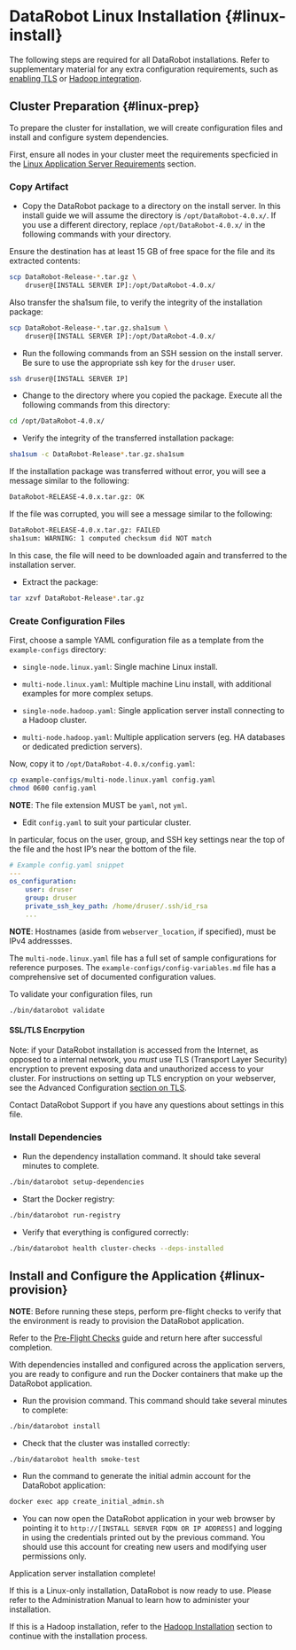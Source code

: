 # DataRobot Linux Installation {#linux-install}

The following steps are required for all DataRobot installations.
Refer to supplementary material for any extra configuration requirements, such as [enabling TLS](./special-topics/tls.md) or [Hadoop integration](./hadoop-install.md).

## Cluster Preparation {#linux-prep}

To prepare the cluster for installation, we will create configuration files and install and configure system dependencies.

First, ensure all nodes in your cluster meet the requirements specficied in the [Linux Application Server Requirements](./requirements/system-requirements.md#linux-requirements)
section.

### Copy Artifact

* Copy the DataRobot package to a directory on the install server.
In this install guide we will assume the directory is `/opt/DataRobot-4.0.x/`.
If you use a different directory, replace `/opt/DataRobot-4.0.x/` in the following commands with your directory.

Ensure the destination has at least 15 GB of free space for the file and its extracted contents:

```bash
scp DataRobot-Release-*.tar.gz \
    druser@[INSTALL SERVER IP]:/opt/DataRobot-4.0.x/
```

Also transfer the sha1sum file, to verify the integrity of the installation package:

```bash
scp DataRobot-Release-*.tar.gz.sha1sum \
    druser@[INSTALL SERVER IP]:/opt/DataRobot-4.0.x/
```

* Run the following commands from an SSH session on the install server.
Be sure to use the appropriate ssh key for the `druser` user.

```bash
ssh druser@[INSTALL SERVER IP]
```

* Change to the directory where you copied the package.
Execute all the following commands from this directory:

```bash
cd /opt/DataRobot-4.0.x/
```

* Verify the integrity of the transferred installation package:

```bash
sha1sum -c DataRobot-Release*.tar.gz.sha1sum
```

If the installation package was transferred without error, you will see a message similar to the following:

```bash
DataRobot-RELEASE-4.0.x.tar.gz: OK
```

If the file was corrupted, you will see a message similar to the following:

```bash
DataRobot-RELEASE-4.0.x.tar.gz: FAILED
sha1sum: WARNING: 1 computed checksum did NOT match
```

In this case, the file will need to be downloaded again and transferred to the installation server.

* Extract the package:

```bash
tar xzvf DataRobot-Release*.tar.gz
```

### Create Configuration Files

First, choose a sample YAML configuration file as a template from the `example-configs` directory:

* `single-node.linux.yaml`: Single machine Linux install.

* `multi-node.linux.yaml`: Multiple machine Linu install, with additional examples for more complex setups.

* `single-node.hadoop.yaml`: Single application server install connecting to a Hadoop cluster.

* `multi-node.hadoop.yaml`: Multiple application servers (eg. HA databases or dedicated prediction servers).

Now, copy it to `/opt/DataRobot-4.0.x/config.yaml`:

```bash
cp example-configs/multi-node.linux.yaml config.yaml
chmod 0600 config.yaml
```

**NOTE**: The file extension MUST be `yaml`, not `yml`.

* Edit `config.yaml` to suit your particular cluster.

In particular, focus on the user, group, and SSH key settings near the top of the file and the host IP’s near the bottom of the file.

```yaml
# Example config.yaml snippet
---
os_configuration:
    user: druser
    group: druser
    private_ssh_key_path: /home/druser/.ssh/id_rsa
    ...
```

**NOTE**: Hostnames (aside from `webserver_location`, if specified), must be IPv4 addressses.

The `multi-node.linux.yaml` file has a full set of sample configurations for reference purposes.
The `example-configs/config-variables.md` file has a comprehensive set of documented configuration values.

To validate your configuration files, run

```bash
./bin/datarobot validate
```

#### SSL/TLS Encrpytion

Note: if your DataRobot installation is accessed from the Internet, as opposed to a internal network, you _must_ use TLS (Transport Layer Security) encryption to prevent exposing data and unauthorized access to your cluster.
For instructions on setting up TLS encryption on your webserver, see the Advanced Configuration [section on TLS](special-topics/tls.md).

Contact DataRobot Support if you have any questions about settings in this file.

### Install Dependencies

* Run the dependency installation command.
It should take several minutes to complete.

```bash
./bin/datarobot setup-dependencies
```

* Start the Docker registry:

```bash
./bin/datarobot run-registry
```

* Verify that everything is configured correctly:

```bash
./bin/datarobot health cluster-checks --deps-installed
```

## Install and Configure the Application {#linux-provision}

**NOTE**: Before running these steps, perform pre-flight checks to verify that the environment is ready to provision the DataRobot application.

Refer to the [Pre-Flight Checks](./pre-flight-checks.md) guide and return here after successful completion.

With dependencies installed and configured across the application servers, you are ready to configure and run the Docker containers that make up the DataRobot application.

* Run the provision command.
This command should take several minutes to complete:

```bash
./bin/datarobot install
```

* Check that the cluster was installed correctly:

```bash
./bin/datarobot health smoke-test
```

* Run the command to generate the initial admin account for the DataRobot application:

```bash
docker exec app create_initial_admin.sh
```

* You can now open the DataRobot application in your web browser by pointing it to `http://[INSTALL SERVER FQDN OR IP ADDRESS]` and logging in using the credentials printed out by the previous command. You should use this account for creating new users and modifying user permissions only.

Application server installation complete!

If this is a Linux-only installation, DataRobot is now ready to use.
Please refer to the Administration Manual to learn how to administer your installation.

If this is a Hadoop installation, refer to the [Hadoop Installation](./hadoop-install.md) section to continue with the installation process.
